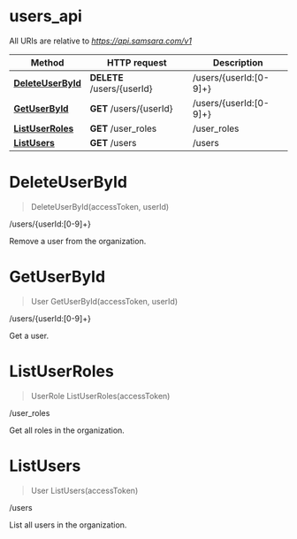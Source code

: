 # users_api

All URIs are relative to *https://api.samsara.com/v1*

Method | HTTP request | Description
------------- | ------------- | -------------
[**DeleteUserById**](users_api.md#DeleteUserById) | **DELETE** /users/{userId} | /users/{userId:[0-9]+}
[**GetUserById**](users_api.md#GetUserById) | **GET** /users/{userId} | /users/{userId:[0-9]+}
[**ListUserRoles**](users_api.md#ListUserRoles) | **GET** /user_roles | /user_roles
[**ListUsers**](users_api.md#ListUsers) | **GET** /users | /users


<a name="DeleteUserById"></a>
# **DeleteUserById**
> DeleteUserById(accessToken, userId)

/users/{userId:[0-9]+}

Remove a user from the organization.
<a name="GetUserById"></a>
# **GetUserById**
> User GetUserById(accessToken, userId)

/users/{userId:[0-9]+}

Get a user.
<a name="ListUserRoles"></a>
# **ListUserRoles**
> UserRole ListUserRoles(accessToken)

/user_roles

Get all roles in the organization.
<a name="ListUsers"></a>
# **ListUsers**
> User ListUsers(accessToken)

/users

List all users in the organization.
